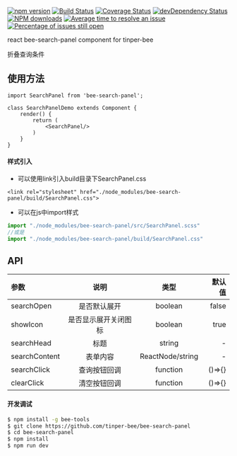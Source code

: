 [![npm version](https://img.shields.io/npm/v/bee-search-panel.svg)](https://www.npmjs.com/package/bee-search-panel)
[![Build Status](https://img.shields.io/travis/tinper-bee/bee-search-panel/master.svg)](https://travis-ci.org/tinper-bee/bee-search-panel)
[![Coverage Status](https://coveralls.io/repos/github/tinper-bee/bee-search-panel/badge.svg?branch=master)](https://coveralls.io/github/tinper-bee/bee-search-panel?branch=master)
[![devDependency Status](https://img.shields.io/david/dev/tinper-bee/bee-search-panel.svg)](https://david-dm.org/tinper-bee/bee-search-panel#info=devDependencies)
[![NPM downloads](http://img.shields.io/npm/dm/bee-search-panel.svg?style=flat)](https://npmjs.org/package/bee-search-panel)
[![Average time to resolve an issue](http://isitmaintained.com/badge/resolution/tinper-bee/bee-search-panel.svg)](http://isitmaintained.com/project/tinper-bee/bee-search-panel "Average time to resolve an issue")
[![Percentage of issues still open](http://isitmaintained.com/badge/open/tinper-bee/bee-search-panel.svg)](http://isitmaintained.com/project/tinper-bee/bee-search-panel "Percentage of issues still open")


react bee-search-panel component for tinper-bee

折叠查询条件

## 使用方法

```
import SearchPanel from 'bee-search-panel';

class SearchPanelDemo extends Component {
    render() {
        return (
            <SearchPanel/>
        )
    }
}
```
#### 样式引入
- 可以使用link引入build目录下SearchPanel.css
```
<link rel="stylesheet" href="./node_modules/bee-search-panel/build/SearchPanel.css">
```
- 可以在js中import样式
```js
import "./node_modules/bee-search-panel/src/SearchPanel.scss"
//或是
import "./node_modules/bee-search-panel/build/SearchPanel.css"
```


## API

|参数|说明|类型|默认值|
|:--|:---:|:--:|---:|
|searchOpen|是否默认展开|boolean|false|
|showIcon|是否显示展开关闭图标|boolean|true|
|searchHead|标题|string|-|
|searchContent|表单内容|ReactNode/string|-|
|searchClick|查询按钮回调|function|()=>{}|
|clearClick|清空按钮回调|function|()=>{}|

#### 开发调试

```sh
$ npm install -g bee-tools
$ git clone https://github.com/tinper-bee/bee-search-panel
$ cd bee-search-panel
$ npm install
$ npm run dev
```

